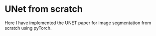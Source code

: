 # UNet from scratch
Here I have implemented the UNET paper for image segmentation from scratch using pyTorch.
